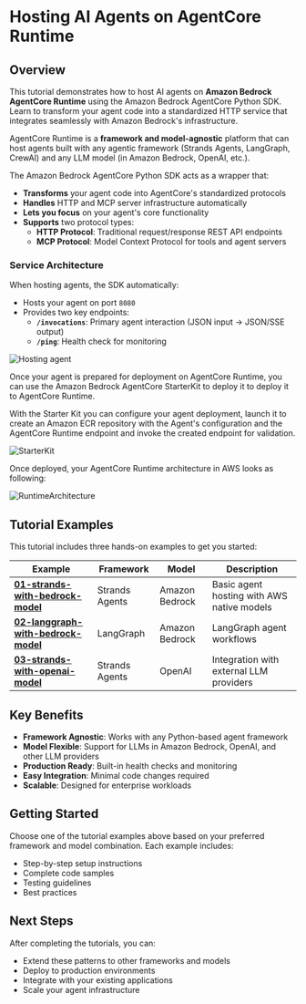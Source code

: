 # Hosting AI Agents on AgentCore Runtime

## Overview

This tutorial demonstrates how to host AI agents on **Amazon Bedrock AgentCore Runtime** using the Amazon Bedrock AgentCore Python SDK. Learn to transform your agent code into a standardized HTTP service that integrates seamlessly with Amazon Bedrock's infrastructure.

AgentCore Runtime is a **framework and model-agnostic** platform that can host agents built with any agentic framework (Strands Agents, LangGraph, CrewAI) and any LLM model (in Amazon Bedrock, OpenAI, etc.).

The Amazon Bedrock AgentCore Python SDK acts as a wrapper that:

- **Transforms** your agent code into AgentCore's standardized protocols
- **Handles** HTTP and MCP server infrastructure automatically
- **Lets you focus** on your agent's core functionality
- **Supports** two protocol types:
  - **HTTP Protocol**: Traditional request/response REST API endpoints
  - **MCP Protocol**: Model Context Protocol for tools and agent servers

### Service Architecture

When hosting agents, the SDK automatically:

- Hosts your agent on port `8080`
- Provides two key endpoints:
  - **`/invocations`**: Primary agent interaction (JSON input → JSON/SSE output)
  - **`/ping`**: Health check for monitoring

![Hosting agent](images/hosting_agent_python_sdk.png)

Once your agent is prepared for deployment on AgentCore Runtime, you can use the Amazon Bedrock AgentCore StarterKit to deploy it to deploy it to AgentCore Runtime.

With the Starter Kit you can configure your agent deployment, launch it to create an Amazon ECR repository with the Agent's configuration and the AgentCore Runtime endpoint and invoke the created endpoint for validation.

![StarterKit](../images/runtime_overview.png)

Once deployed, your AgentCore Runtime architecture in AWS looks as following:

![RuntimeArchitecture](../images/runtime_architecture.png)

## Tutorial Examples

This tutorial includes three hands-on examples to get you started:

| Example                                                                | Framework      | Model          | Description                                |
| ---------------------------------------------------------------------- | -------------- | -------------- | ------------------------------------------ |
| **[01-strands-with-bedrock-model](01-strands-with-bedrock-model)**     | Strands Agents | Amazon Bedrock | Basic agent hosting with AWS native models |
| **[02-langgraph-with-bedrock-model](02-langgraph-with-bedrock-model)** | LangGraph      | Amazon Bedrock | LangGraph agent workflows                  |
| **[03-strands-with-openai-model](03-strands-with-openai-model)**       | Strands Agents | OpenAI         | Integration with external LLM providers    |

## Key Benefits

- **Framework Agnostic**: Works with any Python-based agent framework
- **Model Flexible**: Support for LLMs in Amazon Bedrock, OpenAI, and other LLM providers
- **Production Ready**: Built-in health checks and monitoring
- **Easy Integration**: Minimal code changes required
- **Scalable**: Designed for enterprise workloads

## Getting Started

Choose one of the tutorial examples above based on your preferred framework and model combination. Each example includes:

- Step-by-step setup instructions
- Complete code samples
- Testing guidelines
- Best practices

## Next Steps

After completing the tutorials, you can:

- Extend these patterns to other frameworks and models
- Deploy to production environments
- Integrate with your existing applications
- Scale your agent infrastructure
